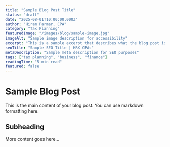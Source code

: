 ```yaml
---
title: "Sample Blog Post Title"
status: "draft"
date: "2025-08-01T10:00:00.000Z"
author: "Hiram Parmar, CPA"
category: "Tax Planning"
featuredImage: "/images/blog/sample-image.jpg"
imageAlt: "Sample image description for accessibility"
excerpt: "This is a sample excerpt that describes what the blog post is about."
seoTitle: "Sample SEO Title | HRX CPAs"
metaDescription: "Sample meta description for SEO purposes"
tags: ["tax planning", "business", "finance"]
readingTime: "5 min read"
featured: false
---
```


# Sample Blog Post

This is the main content of your blog post. You can use markdown formatting here.

## Subheading

More content goes here...
